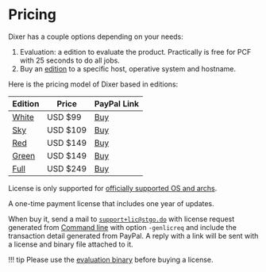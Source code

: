 # Pricing

Dixer has a couple options depending on your needs:

1. Evaluation: a edition to evaluate the product. Practically is free for PCF with 25 seconds to do all jobs.
2. Buy an [edition](Editions.md) to a specific host, operative system and hostname.

Here is the pricing model of Dixer based in editions:

| Edition                            | Price    | PayPal Link                          |
|------------------------------------|----------|--------------------------------------|
| [White](Editions.md#white-edition) | USD $99  | [Buy](https://www.paypal.me/hit/99)  |
| [Sky](Editions.md#sky-edition)     | USD $109 | [Buy](https://www.paypal.me/hit/109) |
| [Red](Editions.md#red-edition)     | USD $149 | [Buy](https://www.paypal.me/hit/149) |
| [Green](Editions.md#green-edition) | USD $149 | [Buy](https://www.paypal.me/hit/149) |
| [Full](Editions.md#full-edition)   | USD $249 | [Buy](https://www.paypal.me/hit/249) |

License is only supported for [officially supported OS and archs](System-requirements.md#officially-supported-os-and-archs).

A one-time payment license that includes one year of updates.

When buy it, send a mail to [`support+lic@stgo.do`](mailto:support+lic@stgo.do) with license request generated from [Command line](documentation/Command-line.md) with option `-genlicreq` and include the transaction detail generated from PayPal. A reply with a link will be sent with a license and binary file attached to it.

!!! tip
    Please use the [evaluation binary](Download.md) before buying a license.